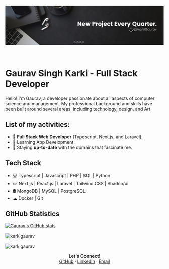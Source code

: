 ![Header](https://github.com/karkiGaurav/karkiGaurav/blob/main/gh_bg.png)

<div align="end">
     <a href="https://github.com/karkiGaurav/"><img src="https://github.githubassets.com/assets/GitHub-Mark-ea2971cee799.png" alt="" width="30"></a>
     <a href="https://www.linkedin.com/in/karkigaurav"><img src="https://raw.githubusercontent.com/rahuldkjain/github-profile-readme-generator/master/src/images/icons/Social/linked-in-alt.svg" alt="" width="30"></a>
</div>

# Gaurav Singh Karki - Full Stack Developer

Hello! I'm Gaurav, a developer passionate about all aspects of computer science and management. My professional background and skills have been built around several areas, including technology, design, and Art.

## List of my activities:

* 💼 **Full Stack Web Developer** (Typescript, Next.js, and Laravel).
* 🌱 Learning App Development
* 📰 Staying **up-to-date** with the domains that fascinate me.

## Tech Stack

* 💻 Typescript | Javascript  | PHP | SQL | Python
* ✏️ Next.js | React.js | Laravel | Tailwind CSS | Shadcn/ui 
* 🛢️ MongoDB | MySQL | PostgreSQL
* ☁ Docker | Git

## GitHub Statistics

[![Gaurav's GitHub stats](https://github-readme-stats.vercel.app/api?username=karkiGaurav)](https://github.com/karkiGaurav)
<p><img align="center" src="https://github-readme-stats.vercel.app/api/top-langs?username=karkigaurav&show_icons=true&locale=en&layout=compact" alt="karkigaurav" /></p>

<p><img align="center" src="https://github-readme-streak-stats.herokuapp.com/?user=karkigaurav&" alt="karkigaurav" /></p>

<p align=center>
<b>Let's Connect!</b><br/>
<a href="https://github.com/karkiGaurav/">GitHub</a> · <a href="https://www.linkedin.com/in/karkigaurav">LinkedIn</a> · <a href="mailto:karkigauravsingh@gmail.com">Email</a>
</p>
